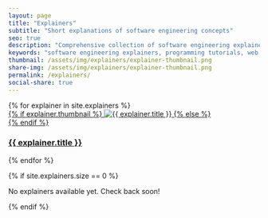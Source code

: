 ```yaml
---
layout: page
title: "Explainers"
subtitle: "Short explanations of software engineering concepts"
seo: true
description: "Comprehensive collection of software engineering explainers and tutorials. Learn programming concepts, web development, API testing, command-line tools, and developer best practices with practical examples."
keywords: "software engineering explainers, programming tutorials, web development guides, API testing, command line tools, developer tutorials, coding examples, technical documentation, programming concepts, software development"
thumbnail: /assets/img/explainers/explainer-thumbnail.png
share-img: /assets/img/explainers/explainer-thumbnail.png
permalink: /explainers/
social-share: true
---
```


<!-- SEO: Structured Data for Explainers Collection -->
<script type="application/ld+json">
{
  "@context": "https://schema.org",
  "@type": "CollectionPage",
  "headline": "Software Engineering Explainers",
  "description": "Comprehensive collection of software engineering explainers and tutorials covering programming concepts, web development, API testing, and developer tools.",
  "author": {
    "@type": "Person",
    "name": "Ajit Singh",
    "url": "https://github.com/ajitsing"
  },
  "publisher": {
    "@type": "Person",
    "name": "Ajit Singh",
    "url": "{{ site.url }}"
  },
  "mainEntityOfPage": {
    "@type": "WebPage",
    "@id": "{{ site.url }}{{ page.url }}"
  },
  "about": [
    {
      "@type": "Thing",
      "name": "Software Engineering"
    },
    {
      "@type": "Thing",
      "name": "Programming Tutorials"
    },
    {
      "@type": "Thing",
      "name": "Web Development"
    },
    {
      "@type": "Thing",
      "name": "Developer Tools"
    }
  ],
  "hasPart": [
    {% for explainer in site.explainers %}
    {
      "@type": "TechArticle",
      "headline": "{{ explainer.title | escape }}",
      "description": "{{ explainer.description | escape }}",
      "url": "{{ site.url }}{{ explainer.url }}",
      "datePublished": "{{ explainer.date | date_to_xmlschema }}",
      "author": {
        "@type": "Person",
        "name": "Ajit Singh"
      }
    }{% unless forloop.last %},{% endunless %}
    {% endfor %}
  ],
  "numberOfItems": {{ site.explainers.size }},
  "itemListElement": [
    {% for explainer in site.explainers %}
    {
      "@type": "ListItem",
      "position": {{ forloop.index }},
      "url": "{{ site.url }}{{ explainer.url }}",
      "name": "{{ explainer.title | escape }}"
    }{% unless forloop.last %},{% endunless %}
    {% endfor %}
  ],
  "breadcrumb": {
    "@type": "BreadcrumbList",
    "@id": "{{ site.url }}{{ page.url }}#breadcrumb",
    "itemListElement": [
      {
        "@type": "ListItem",
        "position": 1,
        "name": "Home",
        "item": {
          "@type": "WebSite",
          "@id": "{{ site.url }}",
          "name": "Home"
        }
      },
      {
        "@type": "ListItem",
        "position": 2,
        "name": "{{ page.title | escape }}",
        "item": {
          "@type": "CollectionPage",
          "@id": "{{ site.url }}{{ page.url }}",
          "name": "{{ page.title | escape }}"
        }
      }
    ]
  }
}
</script>

<link rel="stylesheet" href="{{ '/assets/css/explainers-grid.css' | relative_url }}">

<div class="explainers-grid">
  {% for explainer in site.explainers %}
    <div class="explainer-card">
      <a href="{{ explainer.url | relative_url }}" class="explainer-link">
        <div class="explainer-thumbnail">
          {% if explainer.thumbnail %}
            <img src="{{ explainer.thumbnail | relative_url }}" alt="{{ explainer.title }}" loading="lazy">
          {% else %}
            <div class="default-thumbnail">
              <i class="fas fa-lightbulb"></i>
            </div>
          {% endif %}
        </div>
        <div class="explainer-info">
          <h3 class="explainer-title">{{ explainer.title }}</h3>
        </div>
      </a>
    </div>
  {% endfor %}
</div>

{% if site.explainers.size == 0 %}
<div class="no-explainers">
  <p>No explainers available yet. Check back soon!</p>
</div>
{% endif %}
